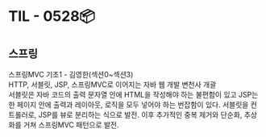 # TIL - 0528📦

## 스프링
스프링MVC 기초1 - 김영한(섹션0~섹션3)<br>
HTTP, 서블릿, JSP, 스프링MVC로 이어지는 자바 웹 개발 변천사 개괄<br>
서블릿은 자바 코드의 출력 문자열 안에 HTML을 작성해야 하는 불편함이 있고 JSP는 한 페이지 안에 출력과 레이아웃, 로직을 모두 넣어야 하는 번잡함이 있다. 서블릿을 컨트롤러로, JSP를 뷰로 분리하는 식으로 발전. 이후 추가적인 중복 제거와 단순화, 추상화를 거쳐 스프링MVC 패턴으로 발전.
